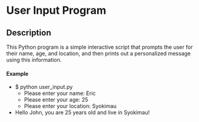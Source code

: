 
# User Input Program 

## Description
This Python program is a simple interactive script that prompts the user for their name, age, and location, and then prints out a personalized message using this information.

#### Example
- $ python user_input.py
  - Please enter your name: Eric
  - Please enter your age: 25
  - Please enter your location: Syokimau
- Hello John, you are 25 years old and live in Syokimau!
